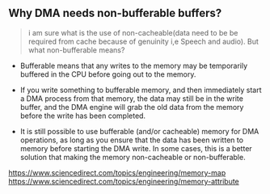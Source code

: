 ## Why DMA needs non-bufferable buffers?
> i am sure what is the use of non-cacheable(data need to be be required from cache because of genuinity i,e Speech and audio). But what non-bufferable means?

* Bufferable means that any writes to the memory may be temporarily 
buffered in the CPU before going out to the memory.

* If you write something to bufferable memory, and then immediately start a DMA process from that memory, the data may still be in the write buffer, and the DMA engine will grab the old data from the memory before the write has been completed.

* It is still possible to use bufferable (and/or cacheable) memory for DMA operations, as long as you ensure that the data has been written to memory before starting the DMA write. In some cases, this is a better solution that making the memory non-cacheable or non-bufferable.


https://www.sciencedirect.com/topics/engineering/memory-map
https://www.sciencedirect.com/topics/engineering/memory-attribute